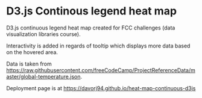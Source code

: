 # D3.js Continous legend heat map

D3.js continuous legend heat map created for FCC challenges (data visualization libraries course). 

Interactivity is added in regards of tooltip which displays more data based on the hovered area.

Data is taken from https://raw.githubusercontent.com/freeCodeCamp/ProjectReferenceData/master/global-temperature.json.

Deployment page is at https://davorj94.github.io/heat-map-continuous-d3js
